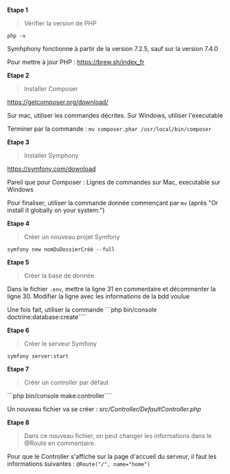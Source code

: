 **Etape 1**
> Vérifier la version de PHP

```php -v```

Symhphony fonctionne à partir de la version 7.2.5, sauf sur la version 7.4.0

Pour mettre à jour PHP : https://brew.sh/index_fr



**Etape 2**
> Installer Composer

https://getcomposer.org/download/

Sur mac, utiliser les commandes décrites. Sur Windows, utiliser l'executable

Terminer par la commande : ```mv composer.phar /usr/local/bin/composer```



**Etape 3**

> Installer Symphony

https://symfony.com/download

Pareil que pour Composer : Lignes de commandes sur Mac, executable sur Windows

Pour finaliser, utiliser la commande donnée commençant par ```mv``` (après "Or install it globally on your system:")



**Etape 4**
> Créer un nouveau projet Symfony

```symfony new nomDuDossierCréé --full```



**Etape 5**
> Créer la base de donnée

Dans le fichier ```.env```, mettre la ligne 31 en commentaire et décommenter la ligne 30. Modifier la ligne avec les informations de la bdd voulue

Une fois fait, utiliser la commande ```php bin/console doctrine:database:create````



**Etape 6**
> Créer le serveur Symfony

```symfony server:start```



**Etape 7**
> Créer un controller par défaut 

```php bin/console make:controller````

Un nouveau fichier va se créer : *src/Controller/DefaultController.php*



**Etape 8**
> Dans ce nouveau fichier, on peut changer les informations dans le @Route en commentaire.

Pour que le Controller s'affiche sur la page d'accueil du serveur, il faut les informations suivantes : ```@Route("/", name="home")```